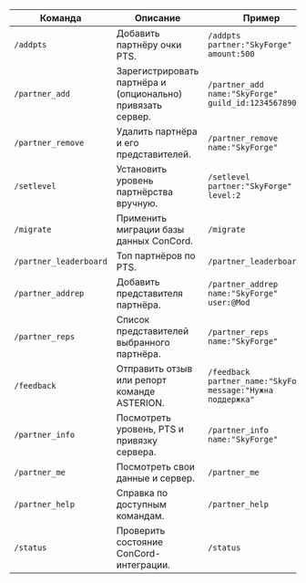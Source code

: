 | Команда | Описание | Пример | Права |
| --- | --- | --- | --- |
| `/addpts` | Добавить партнёру очки PTS. | `/addpts partner:"SkyForge" amount:500` | AST Admin |
| `/partner_add` | Зарегистрировать партнёра и (опционально) привязать сервер. | `/partner_add name:"SkyForge" guild_id:1234567890` | AST Admin |
| `/partner_remove` | Удалить партнёра и его представителей. | `/partner_remove name:"SkyForge"` | AST Admin |
| `/setlevel` | Установить уровень партнёрства вручную. | `/setlevel partner:"SkyForge" level:2` | AST Admin |
| `/migrate` | Применить миграции базы данных ConCord. | `/migrate` | AST Admin |
| `/partner_leaderboard` | Топ партнёров по PTS. | `/partner_leaderboard` | AST Admin |
| `/partner_addrep` | Добавить представителя партнёра. | `/partner_addrep name:"SkyForge" user:@Mod` | AST Admin |
| `/partner_reps` | Список представителей выбранного партнёра. | `/partner_reps name:"SkyForge"` | ConCord (партнёрские роли) |
| `/feedback` | Отправить отзыв или репорт команде ASTERION. | `/feedback partner_name:"SkyForge" message:"Нужна поддержка"` | ConCord |
| `/partner_info` | Посмотреть уровень, PTS и привязку сервера. | `/partner_info name:"SkyForge"` | ConCord |
| `/partner_me` | Посмотреть свои данные и сервер. | `/partner_me` | ConCord |
| `/partner_help` | Справка по доступным командам. | `/partner_help` | ConCord |
| `/status` | Проверить состояние ConCord-интеграции. | `/status` | ConCord |
